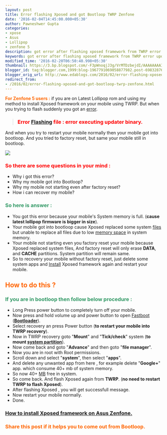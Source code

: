 ```yaml
---
layout: post
title: Error flashing Xposed and got Bootloop TWRP Zenfone
date: '2016-02-04T14:45:00.000+05:30'
author: Pawneshwer Gupta
categories:
- xpose
- Asus
- Lollipop
- zenfone 5
description: got error after flashing xposed framework from TWRP error updating system binary, got into bootloop after xposed failed to install through TWRP, recovery without reset
keywords: got error after flashing xposed framework from TWRP error updating system binary, got into bootloop after xposed failed to install through TWRP, recovery without reset
modified_time: '2016-02-20T06:50:40.998+05:30'
thumbnail: https://3.bp.blogspot.com/-F3pWnoqjJ3g/VrMTDzbejdI/AAAAAAAAIN8/rdlZVa-lZ_I/s72-c/11693041_852473011509890_599249428_n%2Bcopy.jpg
blogger_id: tag:blogger.com,1999:blog-1967791069058877982.post-6983287656675358096
blogger_orig_url: http://www.edablogs.com/2016/02/error-flashing-xposed-and-got-bootloop-twrp-zenfone.html
redirect_from:
- /2016/02/error-flashing-xposed-and-got-bootloop-twrp-zenfone.html
---
```


<span style="color: #ff6600;">**For Zenfone 5 users :**</span> if you are on Latest Lollipop rom and using my method to install Xposed framework on your mobile using TWRP. But when you trying to flash suddenly you got an [error](http://en.wikipedia.org/wiki/Error_%28baseball%29 "Error (baseball)").

> ### <span style="color: #ff0000;">Error [Flashing](http://en.wikipedia.org/wiki/Flashing_%28technology%29 "Flashing (technology)") file : error executing updater binary.</span>

And when you try to restart your mobile normally then your mobile got into bootloop. And you tried to factory reset, but same your mobile still in bootloop.

[![](https://3.bp.blogspot.com/-F3pWnoqjJ3g/VrMTDzbejdI/AAAAAAAAIN8/rdlZVa-lZ_I/s320/11693041_852473011509890_599249428_n%2Bcopy.jpg)](https://3.bp.blogspot.com/-F3pWnoqjJ3g/VrMTDzbejdI/AAAAAAAAIN8/rdlZVa-lZ_I/s1600/11693041_852473011509890_599249428_n%2Bcopy.jpg)

### <span style="color: #ff0000;">So there are some questions in your mind :</span>

*   Why i got this error?
*   Why my mobile got into Bootloop?
*   Why my mobile not starting even after factory reset?
*   How i can recover my mobile?

### <span style="color: #339966;">So here is answer :</span>

*   You got this error because your mobile's System memory is full. (**cause latest lollipop firmware is bigger in size**).
*   Your mobile got into bootloop cause Xposed replaced some system [files](http://en.wikipedia.org/wiki/Computer_file "Computer file") but unable to replace all files due to low [memory space](http://en.wikipedia.org/wiki/Computational_resource "Computational resource") in system memory.
*   Your mobile not starting even you factory reset your mobile because Xposed replaced system files, And factory reset will only erase **DATA**, and **CACHE** partitions. System partition will remain same.
*   So to recovery your mobile without factory reset, just delete some system apps and [Install](http://en.wikipedia.org/wiki/Install_%28Unix%29 "Install (Unix)") Xposed framework again and restart your mobile.

## <span style="color: #ff6600;">How to do this ?</span>

### <span style="color: #339966;">If you are in bootloop then follow below procedure :</span>

*   Long Press power button to completely turn off your mobile.
*   Now press and hold volume up and power button to open [Fastboot](http://en.wikipedia.org/wiki/Android_software_development "Android software development") (**[Bootloader](http://en.wikipedia.org/wiki/Booting "Booting")**).
*   Select recovery an press Power button (**to restart your mobile into TWRP recovery**).
*   Now in TWRP recovery goto "**Mount**" and "**Tick/check**" system (**to mount [system partition](http://en.wikipedia.org/wiki/System_partition_and_boot_partition "System partition and boot partition")**).
*   Now come back and goto "**Advance**" and then goto "**file manager**".
*   Now you are in root with Root permissions.
*   Scroll down and select "**system**", then select "**apps**".
*   And delete any unwanted app from here , for example delete "**Google+**" app. which consume 40+ mb of system memory.
*   So now 40+ [MB](http://en.wikipedia.org/wiki/Megabyte "Megabyte") free in system.
*   So come back. And flash Xposed again from **TWRP**. (**no need to restart TWRP to flash Xposed**).
*   After flashing Xposed , you will get successfull message.
*   Now restart your mobile normally.
*   Done.

### [How to install Xposed framework on Asus Zenfone.](https://www.edablogs.com/2016/02/install-xposed-framework-asus-zenfone-lollipop.html "How to install xposed framework on Asus zenfone")

### <span style="color: #ff6600;">Share this post if it helps you to come out from Bootloop.</span>